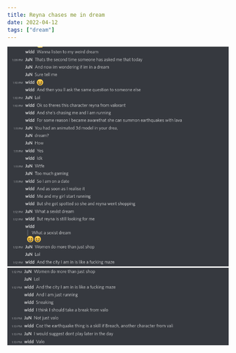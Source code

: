 ```yaml
---
title: Reyna chases me in dream
date: 2022-04-12
tags: ["dream"]
---
```

![Reyna dream 1](/images/reyna_dream_1.png)
![Reyna dream 2](/images/reyna_dream_2.png)


